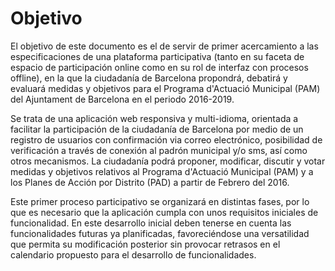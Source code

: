 # Objetivo

El objetivo de este documento es el de servir de primer acercamiento a las especificaciones de una plataforma participativa (tanto en su faceta de espacio de participación online como en su rol de interfaz con procesos offline), en la que la ciudadanía de Barcelona propondrá, debatirá y evaluará medidas y objetivos para el Programa d'Actuació Municipal (PAM) del Ajuntament de Barcelona en el periodo 2016-2019. 

Se trata de una aplicación web responsiva y multi-idioma, orientada a facilitar la participación de la ciudadanía de Barcelona por medio de un registro de usuarios con confirmación via correo electrónico, posibilidad de verificación a través de conexión al padrón municipal y/o sms, así como otros mecanismos. La ciudadanía podrá proponer, modificar, discutir y votar medidas y objetivos relativos al Programa d'Actuació Municipal (PAM) y a los Planes de Acción por Distrito (PAD) a partir de Febrero del 2016. 

Este primer proceso participativo se organizará en distintas fases, por lo que es necesario que la aplicación cumpla con unos requisitos iniciales de funcionalidad. En este desarrollo inicial deben tenerse en cuenta las funcionalidades futuras ya planificadas, favoreciéndose una versatilidad que permita su modificación posterior sin provocar retrasos en el calendario propuesto para el desarrollo de funcionalidades.